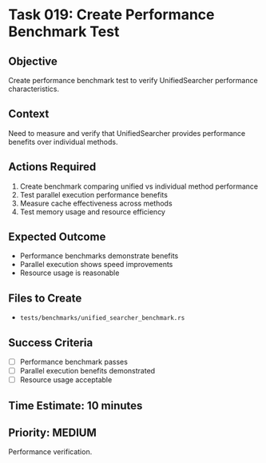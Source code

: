 # Task 019: Create Performance Benchmark Test

## Objective
Create performance benchmark test to verify UnifiedSearcher performance characteristics.

## Context
Need to measure and verify that UnifiedSearcher provides performance benefits over individual methods.

## Actions Required
1. Create benchmark comparing unified vs individual method performance
2. Test parallel execution performance benefits
3. Measure cache effectiveness across methods
4. Test memory usage and resource efficiency

## Expected Outcome
- Performance benchmarks demonstrate benefits
- Parallel execution shows speed improvements
- Resource usage is reasonable

## Files to Create
- `tests/benchmarks/unified_searcher_benchmark.rs`

## Success Criteria
- [ ] Performance benchmark passes
- [ ] Parallel execution benefits demonstrated
- [ ] Resource usage acceptable

## Time Estimate: 10 minutes

## Priority: MEDIUM
Performance verification.